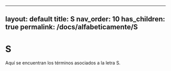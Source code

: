 
---
layout: default
title: S
nav_order: 10
has_children: true
permalink: /docs/alfabeticamente/S
---

# S

Aquí se encuentran los términos asociados a la letra S.
